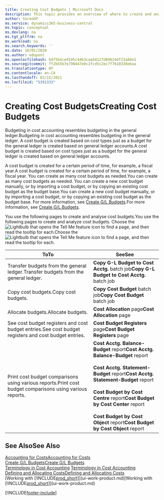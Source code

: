 ```yaml
---
title: Creating Cost Budgets | Microsoft Docs
description: This topic provides an overview of where to create and analyse cost budgets.
author: SorenGP
ms.service: dynamics365-business-central
ms.topic: conceptual
ms.devlang: na
ms.tgt_pltfrm: na
ms.workload: na
ms.search.keywords: ''
ms.date: 10/01/2020
ms.author: edupont
ms.openlocfilehash: 64f5b4ced195c44b3caeb4127d89624df23a84e1
ms.sourcegitcommit: ff2b55b7e790447e0c1fcd5c2ec7f7610338ebaa
ms.translationtype: HT
ms.contentlocale: en-CA
ms.lasthandoff: 02/15/2021
ms.locfileid: "5391333"
---
```

# <a name="creating-cost-budgets"></a><span data-ttu-id="24566-103">Creating Cost Budgets</span><span class="sxs-lookup"><span data-stu-id="24566-103">Creating Cost Budgets</span></span>
<span data-ttu-id="24566-104">Budgeting in cost accounting resembles budgeting in the general ledger.</span><span class="sxs-lookup"><span data-stu-id="24566-104">Budgeting in cost accounting resembles budgeting in the general ledger.</span></span> <span data-ttu-id="24566-105">A cost budget is created based on cost types just as a budget for the general ledger is created based on general ledger accounts.</span><span class="sxs-lookup"><span data-stu-id="24566-105">A cost budget is created based on cost types just as a budget for the general ledger is created based on general ledger accounts.</span></span>  

<span data-ttu-id="24566-106">A cost budget is created for a certain period of time, for example, a fiscal year.</span><span class="sxs-lookup"><span data-stu-id="24566-106">A cost budget is created for a certain period of time, for example, a fiscal year.</span></span> <span data-ttu-id="24566-107">You can create as many cost budgets as needed.</span><span class="sxs-lookup"><span data-stu-id="24566-107">You can create as many cost budgets as needed.</span></span> <span data-ttu-id="24566-108">You can create a new cost budget manually, or by importing a cost budget, or by copying an existing cost budget as the budget base.</span><span class="sxs-lookup"><span data-stu-id="24566-108">You can create a new cost budget manually, or by importing a cost budget, or by copying an existing cost budget as the budget base.</span></span> <span data-ttu-id="24566-109">For more information, see [Create G/L Budgets](finance-how-create-budgets.md).</span><span class="sxs-lookup"><span data-stu-id="24566-109">For more information, see [Create G/L Budgets](finance-how-create-budgets.md).</span></span>

<span data-ttu-id="24566-110">You use the following pages to create and analyse cost budgets.</span><span class="sxs-lookup"><span data-stu-id="24566-110">You use the following pages to create and analyze cost budgets.</span></span> <span data-ttu-id="24566-111">Choose the ![Lightbulb that opens the Tell Me feature](media/ui-search/search_small.png "Tell me what you want to do") icon to find a page, and then read the tooltip for each.</span><span class="sxs-lookup"><span data-stu-id="24566-111">Choose the ![Lightbulb that opens the Tell Me feature](media/ui-search/search_small.png "Tell me what you want to do") icon to find a page, and then read the tooltip for each.</span></span>

|<span data-ttu-id="24566-112">To</span><span class="sxs-lookup"><span data-stu-id="24566-112">To</span></span>|<span data-ttu-id="24566-113">See</span><span class="sxs-lookup"><span data-stu-id="24566-113">See</span></span>|  
|--------|---------|  
|<span data-ttu-id="24566-114">Transfer budgets from the general ledger.</span><span class="sxs-lookup"><span data-stu-id="24566-114">Transfer budgets from the general ledger.</span></span>|<span data-ttu-id="24566-115">**Copy G-L Budget to Cost Acctg.** batch job</span><span class="sxs-lookup"><span data-stu-id="24566-115">**Copy G-L Budget to Cost Acctg.** batch job</span></span>|  
|<span data-ttu-id="24566-116">Copy cost budgets.</span><span class="sxs-lookup"><span data-stu-id="24566-116">Copy cost budgets.</span></span>|<span data-ttu-id="24566-117">**Copy Cost Budget** batch job</span><span class="sxs-lookup"><span data-stu-id="24566-117">**Copy Cost Budget** batch job</span></span>|  
|<span data-ttu-id="24566-118">Allocate budgets.</span><span class="sxs-lookup"><span data-stu-id="24566-118">Allocate budgets.</span></span>|<span data-ttu-id="24566-119">**Cost Allocation** page</span><span class="sxs-lookup"><span data-stu-id="24566-119">**Cost Allocation** page</span></span>|  
|<span data-ttu-id="24566-120">See cost budget registers and cost budget entries.</span><span class="sxs-lookup"><span data-stu-id="24566-120">See cost budget registers and cost budget entries.</span></span>|<span data-ttu-id="24566-121">**Cost Budget Registers** page</span><span class="sxs-lookup"><span data-stu-id="24566-121">**Cost Budget Registers** page</span></span>|  
|<span data-ttu-id="24566-122">Print cost budget comparisons using various reports.</span><span class="sxs-lookup"><span data-stu-id="24566-122">Print cost budget comparisons using various reports.</span></span>|<span data-ttu-id="24566-123">**Cost Acctg. Balance-Budget** report</span><span class="sxs-lookup"><span data-stu-id="24566-123">**Cost Acctg. Balance-Budget** report</span></span><br /><br /> <span data-ttu-id="24566-124">**Cost Acctg. Statement-Budget** report</span><span class="sxs-lookup"><span data-stu-id="24566-124">**Cost Acctg. Statement-Budget** report</span></span><br /><br /> <span data-ttu-id="24566-125">**Cost Budget by Cost Centre** report</span><span class="sxs-lookup"><span data-stu-id="24566-125">**Cost Budget by Cost Center** report</span></span><br /><br /> <span data-ttu-id="24566-126">**Cost Budget by Cost Object** report</span><span class="sxs-lookup"><span data-stu-id="24566-126">**Cost Budget by Cost Object** report</span></span>|  

## <a name="see-also"></a><span data-ttu-id="24566-127">See Also</span><span class="sxs-lookup"><span data-stu-id="24566-127">See Also</span></span>  
[<span data-ttu-id="24566-128">Accounting for Costs</span><span class="sxs-lookup"><span data-stu-id="24566-128">Accounting for Costs</span></span>](finance-manage-cost-accounting.md)  
[<span data-ttu-id="24566-129">Create G/L Budgets</span><span class="sxs-lookup"><span data-stu-id="24566-129">Create G/L Budgets</span></span>](finance-how-create-budgets.md)  
<span data-ttu-id="24566-130">[Terminology in Cost Accounting](finance-terminology-in-cost-accounting.md) </span><span class="sxs-lookup"><span data-stu-id="24566-130">[Terminology in Cost Accounting](finance-terminology-in-cost-accounting.md) </span></span>  
[<span data-ttu-id="24566-131">Defining and Allocating Costs</span><span class="sxs-lookup"><span data-stu-id="24566-131">Defining and Allocating Costs</span></span>](finance-define-and-allocate-costs.md)  
<span data-ttu-id="24566-132">[Working with [!INCLUDE[prod_short](includes/prod_short.md)]](ui-work-product.md)</span><span class="sxs-lookup"><span data-stu-id="24566-132">[Working with [!INCLUDE[prod_short](includes/prod_short.md)]](ui-work-product.md)</span></span>


[!INCLUDE[footer-include](includes/footer-banner.md)]
